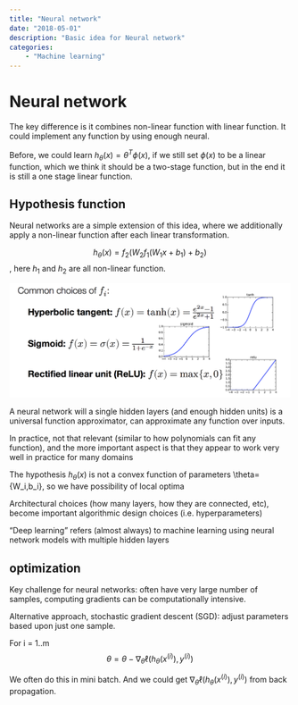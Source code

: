 ```yaml
---
title: "Neural network"
date: "2018-05-01"
description: "Basic idea for Neural network"
categories:
    - "Machine learning"
---
```


# Neural network
The key difference is it combines non-linear function with linear function. It could implement any function by using enough neural.

Before, we could learn $h_\theta(x)=\theta^T\phi(x)$, if we still set $\phi(x)$ to be a linear function, which we think it should be a two-stage function, but in the end it is still a one stage linear function.

## Hypothesis function
Neural networks are a simple extension of this idea, where we additionally apply a non-linear function after each linear transformation.

$$h_\theta(x) = f_2(W_2f_1(W_1x+b_1)+b_2)$$, here $h_1$ and $h_2$ are all non-linear function.

![](pic/nl.png)

A neural network will a single hidden layers (and enough hidden units) is a universal function approximator, can approximate any function over inputs.

In practice, not that relevant (similar to how polynomials can fit any function), and the more important aspect is that they appear to work very well in practice for many domains

The hypothesis $h_\theta(x)$ is not a convex function of parameters \theta={W_i,b_i}, so we have possibility of local optima

Architectural choices (how many layers, how they are connected, etc), become important algorithmic design choices (i.e. hyperparameters)

“Deep learning” refers (almost always) to machine learning using neural network models with multiple hidden layers
## optimization
Key challenge for neural networks: often have very large number of samples, computing gradients can be computationally intensive.

Alternative approach, stochastic gradient descent (SGD): adjust
parameters based upon just one sample.


For i = 1..m
	$$\theta = \theta -\nabla_{\theta} \ell(h_\theta(x^{(i)}),y^{(i)})$$
	
We often do this in mini batch. And we could get $\nabla_{\theta} \ell(h_\theta(x^{(i)}),y^{(i)})$ from back propagation.
